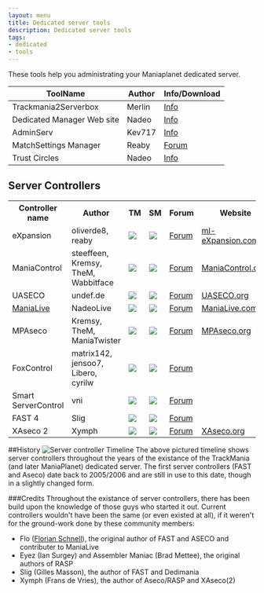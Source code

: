 ```yaml
---
layout: menu
title: Dedicated server tools
description: Dedicated server tools
tags:
- dedicated
- tools
---
```


These tools help you administrating your Maniaplanet dedicated server.

| ToolName                   | Author    | Info/Download                                                             |
|----------------------------|-----------|---------------------------------------------------------------------------|
| Trackmania2Serverbox       | Merlin    | [Info](http://forum.maniaplanet.com/viewtopic.php?f=261&t=5639)           |
| Dedicated Manager Web site | Nadeo     | [Info](http://forum.maniaplanet.com/viewtopic.php?f=261&t=12098)          |
| AdminServ                  | Kev717    | [Info](http://forum.maniaplanet.com/viewtopic.php?f=261&t=14419)          |
| MatchSettings Manager      | Reaby     | [Forum](http://forum.maniaplanet.com/viewtopic.php?f=465&t=17341)         |
| Trust Circles              | Nadeo     | [Info](http://forum.maniaplanet.com/viewtopic.php?f=261&t=12081)          |

## Server Controllers

<table>
<tr>
<th>Controller name</th><th>Author</th><th>TM</th><th>SM</th><th>Forum</th><th>Website</th><th>Plugins repository</th><th>Active</th>
</tr>
<tr>
<td>eXpansion</td><td>oliverde8, reaby</td><td><img src="../../img/yes.png" /></td><td><img src="../../img/yes.png" /></td><td><a href="http://forum.maniaplanet.com/viewforum.php?f=518">Forum</a></td><td><a href="http://www.ml-expansion.com/">ml-eXpansion.com</a></td><td>In preparation</td><td><img src="../../img/yes.png" /></td>
</tr>
<tr>
<td>ManiaControl</td><td>steeffeen, Kremsy, TheM, Wabbitface</td><td><img src="../../img/yes.png" /></td><td><img src="../../img/yes.png" /></td><td><a href="http://forum.maniaplanet.com/viewforum.php?f=479">Forum</a></td><td><a href="http://www.maniacontrol.com/">ManiaControl.com</a></td><td><a href="http://maniacontrol.com/plugins">Repository</a></td><td><img src="../../img/yes.png" /></td>
</tr>
<tr>
<td>UASECO</td><td>undef.de</td><td><img src="../../img/yes.png" /></td><td><img src="../../img/no.png" /></td><td><a href="http://forum.maniaplanet.com/viewforum.php?f=522">Forum</a></td><td><a href="http://www.uaseco.org/">UASECO.org</a></td><td><a href="http://www.uaseco.org/Plugins/">Repository</a></td><td><img src="../../img/yes.png" /></td>
</tr>
<tr>
<td><a href="http://maniaplanet.github.io/documentation/dedicated-server/tools/manialive.html">ManiaLive</a></td><td>NadeoLive</td><td><img src="../../img/yes.png" /></td><td><img src="../../img/yes.png" /></td><td><a href="http://forum.maniaplanet.com/viewforum.php?f=463">Forum</a></td><td><a href="http://www.manialive.com/">ManiaLive.com</a></td><td><a href="http://forum.maniaplanet.com/viewforum.php?f=47">Forum</a></td><td><img src="../../img/yes.png" /></td>
</tr>
<tr>
<td>MPAseco</td><td>Kremsy, TheM, ManiaTwister</td><td><img src="../../img/no.png" /></td><td><img src="../../img/yes.png" /></td><td><a href="http://forum.maniaplanet.com/viewforum.php?f=450">Forum</a></td><td><a href="http://www.mpaseco.org/">MPAseco.org</a></td><td><a href="http://www.mpaseco.org/plugins">Repository</a></td><td><img src="../../img/no.png" /></td>
</tr>
<tr>
<td>FoxControl</td><td> matrix142, jensoo7, Libero, cyrilw</td><td><img src="../../img/yes.png" /></td><td><img src="../../img/yes.png" /></td><td><a href="http://forum.maniaplanet.com/viewforum.php?f=328">Forum</a></td><td> </td><td>All plugins are installed by default</td><td><img src="../../img/no.png" /></td>
</tr>
<tr>
<td>Smart ServerControl</td><td>vni</td><td><img src="../../img/no.png" /></td><td><img src="../../img/yes.png" /></td><td><a href="http://forum.maniaplanet.com/viewforum.php?f=457">Forum</a></td><td> </td><td><a href="http://smarttool.org/plugins.php">Repository</a></td><td><img src="../../img/no.png" /></td>
</tr>
<tr>
<td>FAST 4</td><td>Slig</td><td><img src="../../img/yes.png" /></td><td><img src="../../img/no.png" /></td><td><a href="http://www.tm-forum.com/viewforum.php?f=126">Forum</a></td><td></td><td><a href="http://slig.info/fast4.0/3rd_party_plugins/">Repository</a></td><td><img src="../../img/no.png" /></td>
</tr>
<tr>
<td>XAseco 2</td><td>Xymph </td><td><img src="../../img/yes.png" /></td><td><img src="../../img/no.png" /></td><td><a href="http://www.tm-forum.com/viewforum.php?f=127">Forum</a></td><td><a href="http://www.xaseco.org/">XAseco.org</a></td><td><a href="http://plugins.xaseco.org/browse2.php">Repository</a></td><td><img src="../../img/no.png" /></td>
</tr>
<tr>
</tr>
</table>

##History
![Server controller Timeline](http://dump.klaversma.eu/maniaservercontrollers.jpg)
The above pictured timeline shows server controllers throughout the years of the existance of the TrackMania (and later ManiaPlanet) dedicated server. The first server controllers (FAST and Aseco) date back to 2005/2006 and are still in use to this date, though in a slightly changed form.

###Credits
Throughout the existance of server controllers, there has been build upon the knowledge of those guys who started it out. Current controllers wouldn't have been the same (or even existed at all), if it weren't for the ground-work done by these community members:
* Flo ([Florian Schnell](http://www.floschnell.de)), the original author of FAST and ASECO and contributer to ManiaLive
* Eyez (Ian Surgey) and Assembler Maniac (Brad Mettee), the original authors of RASP
* Slig (Gilles Masson), the author of FAST and Dedimania
* Xymph (Frans de Vries), the author of Aseco/RASP and XAseco(2)
